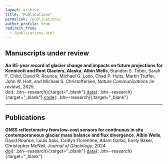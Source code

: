 ```yaml
---
layout: archive
title: "Publications"
permalink: /publications/
author_profile: true
redirect_from:
  - /publications.html
---
```


## Manuscripts under review

**An 85-year record of glacier change and impacts on future projections for Kennicott and Root Glaciers, Alaska**,
**Albin Wells**, Brandon S. Tober, Sarah F. Child, David R. Rounce, Michael G. Loso, Chad P. Hults, Martin Truffer, John W. Holt, and Michael S. Christoffersen,
*Nature Communications (in review)*, 2025.\
doi{: .btn--research}{:target="_blank"}
[data](https://doi.org/10.5281/zenodo.14783252){: .btn--research}{:target="_blank"}
[code](https://github.com/albinwwells/past_and_future_mb){: .btn--research}{:target="_blank"}



---
## Publications

**GNSS reflectometry from low-cost sensors for continuous in situ contemporaneous glacier mass balance and flux divergence**,
**Albin Wells**, David Rounce, Louis Sass, Caitlyn Florentine, Adam Garbo, Emily Baker, Christopher McNeil,
*Journal of Glaciology*, 2024.\
[doi](https://doi.org/10.1017/jog.2024.54){: .btn--research}{:target="_blank"}
[data]([https://arxiv.org/abs/2301.12832](https://doi.org/10.5281/zenodo.10846444)){: .btn--research}{:target="_blank"}




